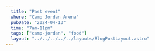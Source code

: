 ```yaml
---
  title: "Past event"
  where: "Camp Jordan Arena"
  pubDate: "2024-04-13"
  time: "7am-11pm"
  tags: ["camp-jordan", "food"]
  layout: "../../../../../layouts/BlogPostLayout.astro"
---
```


